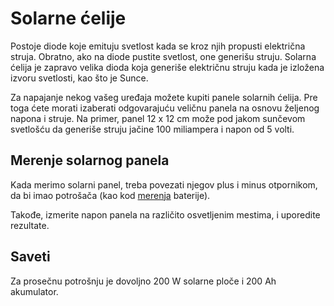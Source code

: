 # Solarne ćelije

Postoje diode koje emituju svetlost kada se kroz njih propusti električna struja. Obratno, ako na diode pustite svetlost, one generišu struju. Solarna ćelija je zapravo velika dioda koja generiše električnu struju kada je izložena izvoru svetlosti, kao što je Sunce.

Za napajanje nekog vašeg uređaja možete kupiti panele solarnih ćelija. Pre toga ćete morati izaberati odgovarajuću veličnu panela na osnovu željenog napona i struje. Na primer, panel 12 x 12 cm može pod jakom sunčevom svetlošću da generiše struju jačine 100 miliampera i napon od 5 volti.

## Merenje solarnog panela

Kada merimo solarni panel, treba povezati njegov plus i minus otpornikom, da bi imao potrošača (kao kod [merenja](31-merenja.md) baterije). 

Takođe, izmerite napon panela na različito osvetljenim mestima, i uporedite rezultate.

## Saveti

Za prosečnu potrošnju je dovoljno 200 W solarne ploče i 200 Ah akumulator.
